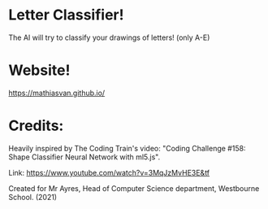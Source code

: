 # Letter Classifier!
The AI will try to classify your drawings of letters! (only A-E)

# Website!
https://mathiasvan.github.io/

# Credits:
Heavily inspired by The Coding Train's video: "Coding Challenge #158: Shape Classifier Neural Network with ml5.js".

Link: https://www.youtube.com/watch?v=3MqJzMvHE3E&tf

Created for Mr Ayres, Head of Computer Science department, Westbourne School. (2021)
